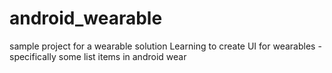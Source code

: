 # android_wearable
sample project for a wearable solution
Learning to create UI for wearables - specifically some list items in android wear
